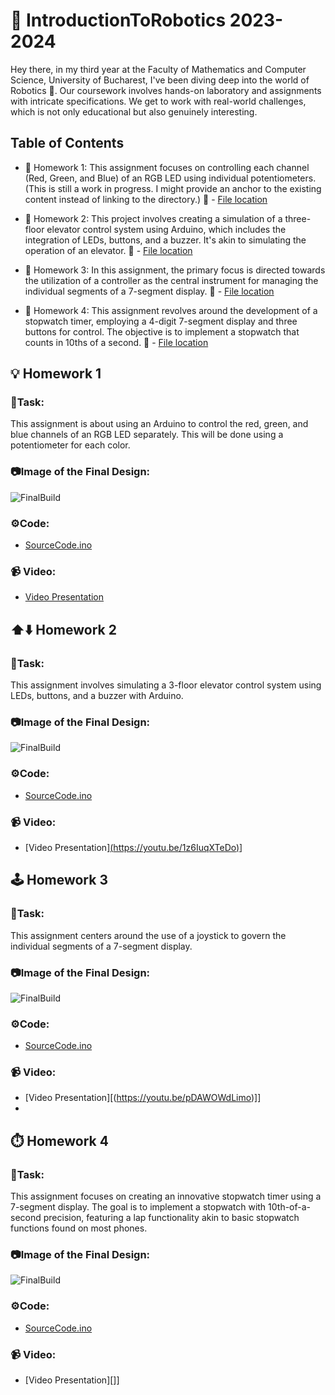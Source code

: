 # 🤖 IntroductionToRobotics 2023-2024

Hey there, in my third year at the Faculty of Mathematics and Computer Science, University of Bucharest, I've been diving deep into the world of Robotics 🚀. Our coursework involves hands-on laboratory and assignments with intricate specifications. We get to work with real-world challenges, which is not only educational but also genuinely interesting.

## Table of Contents
- 📝 Homework 1: This assignment focuses on controlling each channel (Red, Green, and Blue) of an RGB LED using individual potentiometers. (This is still a work in progress. I might provide an anchor to the existing content instead of linking to the directory.)
   📂 - [File location](https://github.com/teodor-daniel1234/IntroductionToRobotics/blob/main/Homework/HomeworkOne)
  
- 📝 Homework 2: This project involves creating a simulation of a three-floor elevator control system using Arduino, which includes the integration of LEDs, buttons, and a buzzer. It's akin to simulating the operation of an elevator.
   📂 - [File location](https://github.com/teodor-daniel1234/IntroductionToRobotics/tree/main/Homework/HomeworkTwo)

- 📝 Homework 3: In this assignment, the primary focus is directed towards the utilization of a controller as the central instrument for managing the individual segments of a 7-segment display. 
   📂 - [File location](https://github.com/teodor-daniel1234/IntroductionToRobotics/tree/main/Homework/HomeworkThree)

- 📝 Homework 4: This assignment revolves around the development of a stopwatch timer, employing a 4-digit 7-segment display and three buttons for control. The objective is to implement a stopwatch that counts in 10ths of a second.
   📂 - [File location](https://github.com/teodor-daniel1234/IntroductionToRobotics/tree/main/Homework/HomeworkFour)

## 💡 Homework 1
### 🎯Task:
This assignment is about using an Arduino to control the red, green, and blue channels of an RGB LED separately. This will be done using a potentiometer for each color.

### 📷Image of the Final Design:
![FinalBuild](https://github.com/teodor-daniel1234/IntroductionToRobotics/assets/115356255/1f94e546-3e48-4903-871d-683c1cfb83f1)

### ⚙️Code:
- [SourceCode.ino](https://github.com/teodor-daniel1234/IntroductionToRobotics/blob/main/Homework/HomeworkOne/HomeworkOne.ino)

### 📹 Video:
- [Video Presentation](https://youtu.be/1z6IuqXTeDo)

## ⬆️⬇️ Homework 2
### 🎯Task:
This assignment involves simulating a 3-floor elevator control system using
LEDs, buttons, and a buzzer with Arduino.

### 📷Image of the Final Design:
![FinalBuild](https://github.com/teodor-daniel1234/IntroductionToRobotics/blob/main/Homework/HomeworkTwo/FinalDesignElevator.jpeg)
### ⚙️Code:
- [SourceCode.ino](https://github.com/teodor-daniel1234/IntroductionToRobotics/blob/main/Homework/HomeworkTwo/HomeworkTwo.ino)

### 📹 Video:
- [Video Presentation][(https://youtu.be/1z6IuqXTeDo)](https://youtube.com/shorts/wVC9FuauEjk?feature=share)]

## 🕹️ Homework 3
### 🎯Task:
This assignment centers around the use of a joystick to govern the individual segments of a 7-segment display.
### 📷Image of the Final Design:
![FinalBuild](https://github.com/teodor-daniel1234/IntroductionToRobotics/blob/main/Homework/HomeworkThree/FinalBuild.jpeg)
### ⚙️Code:
- [SourceCode.ino](https://github.com/teodor-daniel1234/IntroductionToRobotics/blob/main/Homework/HomeworkThree/HomeworkThree.ino)

### 📹 Video:
- [Video Presentation][(https://youtu.be/pDAWOWdLimo)]]
- 
## ⏱️ Homework 4
### 🎯Task:
This assignment focuses on creating an innovative stopwatch timer using a 7-segment display. The goal is to implement a stopwatch with 10th-of-a-second precision, featuring a lap functionality akin to basic stopwatch functions found on most phones.
### 📷Image of the Final Design:
![FinalBuild](https://github.com/teodor-daniel1234/IntroductionToRobotics/blob/main/Homework/HomeworkFour/FinalBuild.jpeg)
### ⚙️Code:
- [SourceCode.ino](https://github.com/teodor-daniel1234/IntroductionToRobotics/blob/main/Homework/HomeworkThree/HomeworkFour.ino)

### 📹 Video:
- [Video Presentation][]]
